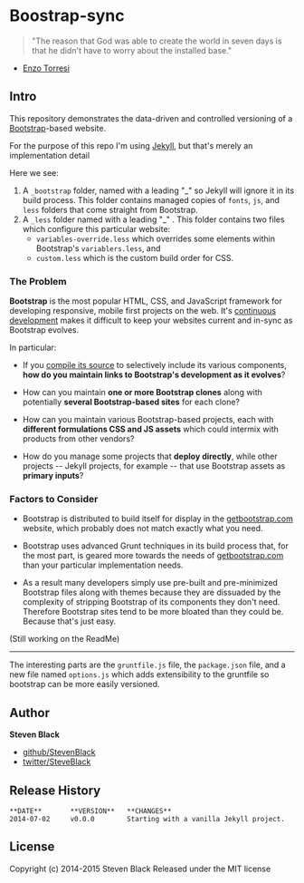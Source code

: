 # Boostrap-sync

> "The reason that God was able to create the world in seven days is
that he didn't have to worry about the installed base."
- [Enzo Torresi](http://www.worldclassrd.org/quotations/1406)

## Intro
This repository demonstrates the data-driven and controlled versioning of a [Bootstrap](http://getbootstrap.com)-based website.

For the purpose of this repo I'm using [Jekyll](http://jekyllrb.com), but that's merely an implementation detail

Here we see:

1. A `_bootstrap` folder, named with a leading "_" so Jekyll will ignore it in its build process.  This folder contains managed copies of `fonts`, `js`, and `less` folders that come straight from Bootstrap.
1. A `_less` folder named with a leading "_" . This folder contains two files which configure this particular website:
	* `variables-override.less` which overrides some elements within Bootstrap's `variablers.less`, and
	* `custom.less` which is the custom build order for CSS.


### The Problem

**Bootstrap** is the most popular HTML, CSS, and JavaScript framework for developing responsive, mobile first projects on the web.  It's [continuous development](https://github.com/twbs/bootstrap/commits/master) makes it difficult to keep your websites current and in-sync as Bootstrap evolves.

In particular:

* If you [compile its source](http://getbootstrap.com/getting-started/#grunt) to selectively include its various components, **how do you maintain links to Bootstrap's development as it evolves**?

* How can you maintain **one or more Bootstrap clones** along with potentially **several Bootstrap-based sites** for each clone?

* How can you maintain various Bootstrap-based projects, each with **different formulations CSS and JS assets** which could intermix with products from other vendors?

* How do you manage some projects that **deploy directly**, while other projects -- Jekyll projects, for example -- that use Bootstrap assets as **primary inputs**?

### Factors to Consider

* Bootstrap is distributed to build itself for display in the [getbootstrap.com](getbootstrap.com) website, which probably does not match exactly what you need.

* Bootstrap uses advanced Grunt techniques in its build process that, for the most part, is geared more towards the needs of [getbootstrap.com](getbootstrap.com) than your particular implementation needs.

* As a result many developers simply use pre-built and pre-minimized Bootstrap files along with themes because they are dissuaded by the complexity of stripping Bootstrap of its components they don't need.  Therefore Bootstrap sites tend to be more bloated than they could be.  Because that's just easy.

(Still working on the ReadMe)

----

The interesting parts are the `gruntfile.js` file, the `package.json` file, and a new file named `options.js` which adds extensibility to the gruntfile so bootstrap can be more easily versioned. 

## Author

**Steven Black**

+ [github/StevenBlack](https://github.com/StevenBlack)
+ [twitter/SteveBlack](http://twitter.com/SteveBlack)

## Release History
    **DATE**       **VERSION**   **CHANGES**
    2014-07-02     v0.0.0        Starting with a vanilla Jekyll project.

## License
Copyright (c) 2014-2015 Steven Black
Released under the MIT license


